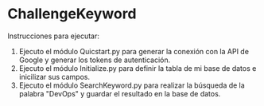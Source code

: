 # ChallengeKeyword

Instrucciones para ejecutar:

1. Ejecuto el módulo Quicstart.py para generar la conexión con la API de Google y generar los tokens de autenticación.
2. Ejecuto el módulo Initialize.py para definir la tabla de mi base de datos e inicilizar sus campos.
3. Ejecuto el módulo SearchKeyword.py para realizar la búsqueda de la palabra "DevOps" y guardar el resultado en la base de datos.
